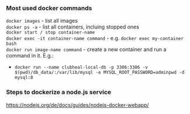 ### Most used docker commands

`docker images` - list all images  
`docker ps -a` - list all containers, incluing stopped ones  
`docker start / stop container-name`  
`docker exec -it container-name command` - e.g. `docker exec my-container bash`  
`docker run image-name command` - create a new container and run a command in it. E.g.:
  - `docker run --name clubheal-local-db -p 3306:3306 -v $(pwd)/db_data/:/var/lib/mysql -e MYSQL_ROOT_PASSWORD=adminpwd -d mysql:8`

### Steps to dockerize a node.js service

https://nodejs.org/de/docs/guides/nodejs-docker-webapp/
